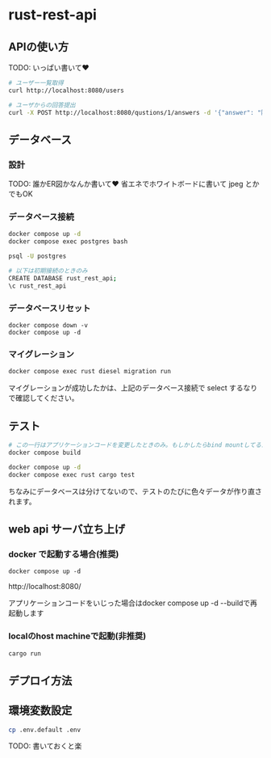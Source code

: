 # rust-rest-api

## APIの使い方

TODO: いっぱい書いて❤️

```bash
# ユーザー一覧取得
curl http://localhost:8080/users

# ユーザからの回答提出
curl -X POST http://localhost:8080/qustions/1/answers -d '{"answer": "阿蘇山", "user_name":"kumackey"}' -H 'Content-Type: application/json'
```

## データベース

### 設計

TODO: 誰かER図かなんか書いて❤️
省エネでホワイトボードに書いて jpeg とかでもOK

### データベース接続

```bash
docker compose up -d
docker compose exec postgres bash

psql -U postgres

# 以下は初期接続のときのみ
CREATE DATABASE rust_rest_api;
\c rust_rest_api
```

### データベースリセット

```
docker compose down -v
docker compose up -d
```

### マイグレーション

```bash
docker compose exec rust diesel migration run
```

マイグレーションが成功したかは、上記のデータベース接続で select するなりで確認してください。

## テスト

```bash
# この一行はアプリケーションコードを変更したときのみ。もしかしたらbind mountしてるから要らないかも？
docker compose build

docker compose up -d
docker compose exec rust cargo test
```

ちなみにデータベースは分けてないので、テストのたびに色々データが作り直されます。

## web api サーバ立ち上げ

### docker で起動する場合(推奨)

```
docker compose up -d
```

http://localhost:8080/

アプリケーションコードをいじった場合はdocker compose up -d --buildで再起動します

### localのhost machineで起動(非推奨)

```bash
cargo run
```

## デプロイ方法

## 環境変数設定

```bash
cp .env.default .env
```

TODO: 書いておくと楽



